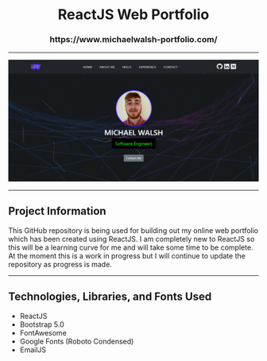 <h1> <div align="center"> ReactJS Web Portfolio </div> </h1>
<h3> <div align="center"> https://www.michaelwalsh-portfolio.com/ </div> </h3>

<hr>

<div align="center"> <img src="src/header-page-screenshot.PNG"> </div>

<hr>

<h2> Project Information </h2>
<p> This GitHub repository is being used for building out my online web portfolio which has been created using ReactJS. I am completely new to ReactJS so this will be a learning curve for me and will take some time to be complete. At the moment this is a work in progress but I will continue to update the repository as progress is made.
  
<hr>
<h2> Technologies, Libraries, and Fonts Used </h2>

  - ReactJS
  - Bootstrap 5.0
  - FontAwesome
  - Google Fonts (Roboto Condensed)
  - EmailJS
